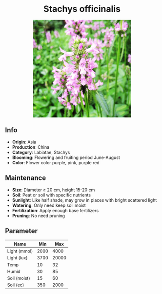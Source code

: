 <h1 align='center'>Stachys officinalis</h1>
<p align="center">
    <img 
        align='center'
        width='320'
        src="../images/stachys officinalis.png" 
        alt='Stachys officinalis' />
</p>

## Info

 - **Origin**: Asia
 - **Production**: China
 - **Category**: Labiatae, Stachys
 - **Blooming**: Flowering and fruiting period June-August
 - **Color**: Flower color purple, pink, purple red

## Maintenance

 - **Size**: Diameter ≥ 20 cm, height 15-20 cm
 - **Soil**: Peat or soil with specific nutrients
 - **Sunlight**: Like half shade, may grow in places with bright scattered light
 - **Watering**: Only need keep soil moist
 - **Fertilization**: Apply enough base fertilizers
 - **Pruning**: No need pruning

## Parameter

| Name         | Min  | Max   |
|--------------|------|-------|
| Light (mmol) | 2000 | 4000  |
| Light (lux)  | 3700 | 20000 |
| Temp         | 10    | 32    |
| Humid        | 30   | 85    |
| Soil (moist) | 15   | 60    |
| Soil (ec)    | 350  | 2000  |